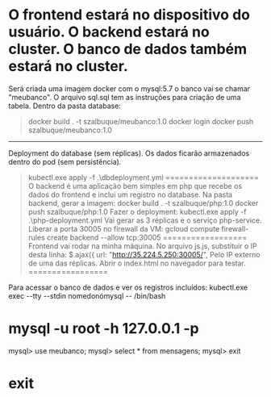 O frontend estará no dispositivo do usuário. 
O backend estará no cluster.
O banco de dados também estará no cluster.
==================
Será criada uma imagem docker com o mysql:5.7
o banco vai se chamar "meubanco".
O arquivo sql.sql tem as instruções para criação de uma tabela.
Dentro da pasta database:
> docker build . -t szalbuque/meubanco:1.0
> docker login
> docker push szalbuque/meubanco:1.0
----------
Deployment do database (sem réplicas). Os dados ficarão armazenados dentro do pod (sem persistência).
> kubectl.exe apply -f .\dbdeployment.yml
====================
O backend é uma aplicação bem simples em php que recebe os dados do frontend e inclui um registro no database.
Na pasta backend, gerar a imagem:
> docker build . -t szalbuque/php:1.0
> docker push szalbuque/php:1.0
Fazer o deployment:
> kubectl.exe apply -f .\php-deployment.yml
Vai gerar as 3 réplicas e o serviço php-service.
Liberar a porta 30005 no firewall da VM:
> gcloud compute firewall-rules create backend --allow tcp:30005
==================
Frontend vai rodar na minha máquina. No arquivo js.js, substituir o IP desta linha:
 $.ajax({
        url: "http://35.224.5.250:30005/",
Pelo IP externo de uma das réplicas.
Abrir o index.html no navegador para testar.
=================

Para acessar o banco de dados e ver os registros incluídos:
kubectl.exe exec --tty --stdin nomedonómysql -- /bin/bash
# mysql -u root -h 127.0.0.1 -p
mysql> use meubanco;
mysql> select * from mensagens;
mysql> exit
# exit

